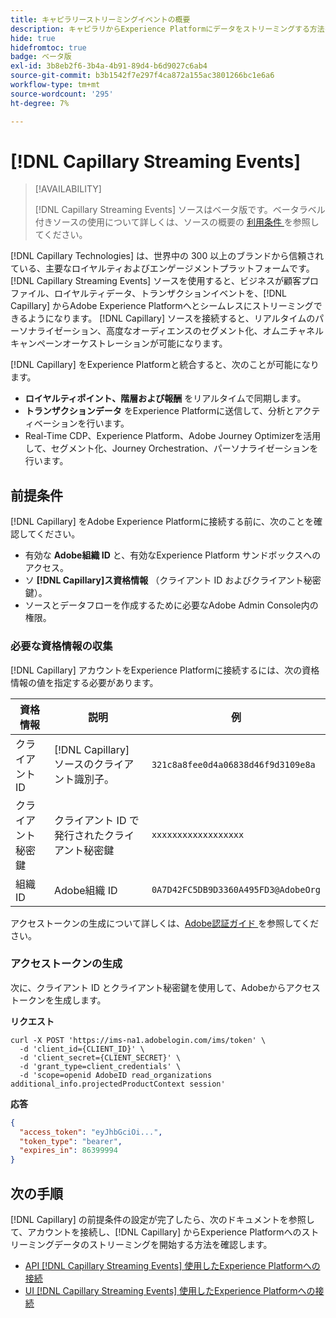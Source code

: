 ```yaml
---
title: キャピラリーストリーミングイベントの概要
description: キャピラリからExperience Platformにデータをストリーミングする方法を説明します。
hide: true
hidefromtoc: true
badge: ベータ版
exl-id: 3b8eb2f6-3b4a-4b91-89d4-b6d9027c6ab4
source-git-commit: b3b1542f7e297f4ca872a155ac3801266bc1e6a6
workflow-type: tm+mt
source-wordcount: '295'
ht-degree: 7%

---
```


# [!DNL Capillary Streaming Events]

>[!AVAILABILITY]
>
>[!DNL Capillary Streaming Events] ソースはベータ版です。ベータラベル付きソースの使用について詳しくは、ソースの概要の [ 利用条件 ](../../home.md#terms-and-conditions) を参照してください。

[!DNL Capillary Technologies] は、世界中の 300 以上のブランドから信頼されている、主要なロイヤルティおよびエンゲージメントプラットフォームです。 [!DNL Capillary Streaming Events] ソースを使用すると、ビジネスが顧客プロファイル、ロイヤルティデータ、トランザクションイベントを、[!DNL Capillary] からAdobe Experience Platformへとシームレスにストリーミングできるようになります。 [!DNL Capillary] ソースを接続すると、リアルタイムのパーソナライゼーション、高度なオーディエンスのセグメント化、オムニチャネルキャンペーンオーケストレーションが可能になります。

[!DNL Capillary] をExperience Platformと統合すると、次のことが可能になります。

* **ロイヤルティポイント、階層および報酬** をリアルタイムで同期します。
* **トランザクションデータ** をExperience Platformに送信して、分析とアクティベーションを行います。
* Real-Time CDP、Experience Platform、Adobe Journey Optimizerを活用して、セグメント化、Journey Orchestration、パーソナライゼーションを行います。

## 前提条件

[!DNL Capillary] をAdobe Experience Platformに接続する前に、次のことを確認してください。

* 有効な **Adobe組織 ID** と、有効なExperience Platform サンドボックスへのアクセス。
* ソ **[!DNL Capillary]ス資格情報** （クライアント ID およびクライアント秘密鍵）。
* ソースとデータフローを作成するために必要なAdobe Admin Console内の権限。

### 必要な資格情報の収集

[!DNL Capillary] アカウントをExperience Platformに接続するには、次の資格情報の値を指定する必要があります。

| 資格情報 | 説明 | 例 |
| --- | --- | --- |
| クライアント ID | [!DNL Capillary] ソースのクライアント識別子。 | `321c8a8fee0d4a06838d46f9d3109e8a` |
| クライアント秘密鍵 | クライアント ID で発行されたクライアント秘密鍵 | `xxxxxxxxxxxxxxxxxx` |
| 組織 ID | Adobe組織 ID | `0A7D42FC5DB9D3360A495FD3@AdobeOrg` |

アクセストークンの生成について詳しくは、[Adobe認証ガイド ](https://developer.adobe.com/developer-console/docs/guides/authentication/) を参照してください。

### アクセストークンの生成

次に、クライアント ID とクライアント秘密鍵を使用して、Adobeからアクセストークンを生成します。

**リクエスト**

```shell
curl -X POST 'https://ims-na1.adobelogin.com/ims/token' \
  -d 'client_id={CLIENT_ID}' \
  -d 'client_secret={CLIENT_SECRET}' \
  -d 'grant_type=client_credentials' \
  -d 'scope=openid AdobeID read_organizations additional_info.projectedProductContext session'
```

**応答**

```json
{
  "access_token": "eyJhbGciOi...",
  "token_type": "bearer",
  "expires_in": 86399994
}
```

## 次の手順

[!DNL Capillary] の前提条件の設定が完了したら、次のドキュメントを参照して、アカウントを接続し、[!DNL Capillary] からExperience Platformへのストリーミングデータのストリーミングを開始する方法を確認します。

* [API [!DNL Capillary Streaming Events]  使用したExperience Platformへの接続](../../tutorials/api/create/loyalty/capillary.md)
* [UI [!DNL Capillary Streaming Events]  使用したExperience Platformへの接続](../../tutorials/ui/create/loyalty/capillary.md)
